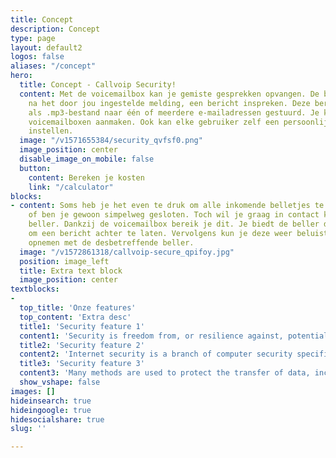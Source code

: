 ```yaml
---
title: Concept
description: Concept
type: page
layout: default2
logos: false
aliases: "/concept"
hero:
  title: Concept - Callvoip Security!
  content: Met de voicemailbox kan je gemiste gesprekken opvangen. De beller kan,
    na het door jou ingestelde melding, een bericht inspreken. Deze berichten worden
    als .mp3-bestand naar één of meerdere e-mailadressen gestuurd. Je kunt meerdere
    voicemailboxen aanmaken. Ook kan elke gebruiker zelf een persoonlijke voicemail(box)
    instellen.
  image: "/v1571655384/security_qvfsf0.png"
  image_position: center
  disable_image_on_mobile: false
  button:
    content: Bereken je kosten
    link: "/calculator"
blocks:
- content: Soms heb je het even te druk om alle inkomende belletjes te beantwoorden
    of ben je gewoon simpelweg gesloten. Toch wil je graag in contact komen met de
    beller. Dankzij de voicemailbox bereik je dit. Je biedt de beller de mogelijkheid
    om een bericht achter te laten. Vervolgens kun je deze weer beluisteren en contact
    opnemen met de desbetreffende beller.
  image: "/v1572861318/callvoip-secure_qpifoy.jpg"
  position: image_left
  title: Extra text block
  image_position: center
textblocks:
- 
  top_title: 'Onze features'
  top_content: 'Extra desc'
  title1: 'Security feature 1'
  content1: 'Security is freedom from, or resilience against, potential harm (or other unwanted coercive change) caused by others. Beneficiaries (technically referents) of security may be of persons and social groups, objects and institutions, ecosystems or any other entity or phenomenon vulnerable to unwanted change.<br><br><a href="/2fa" class="button">Meer informatie</a>'
  title2: 'Security feature 2'
  content2: 'Internet security is a branch of computer security specifically related to not only Internet, often involving browser security and the World Wide Web[citation needed], but also network security as it applies to other applications or operating systems as a whole.<br><br><a href="/2fa" class="button">Meer informatie</a>'
  title3: 'Security feature 3'
  content3: 'Many methods are used to protect the transfer of data, including encryption and from-the-ground-up engineering. The current focus is on prevention as much as on real time protection against well known and new threats.<br><br><a href="/2fa" class="button">Meer informatie</a>'
  show_vshape: false
images: []
hideinsearch: true
hideingoogle: true
hidesocialshare: true
slug: ''

---
```

